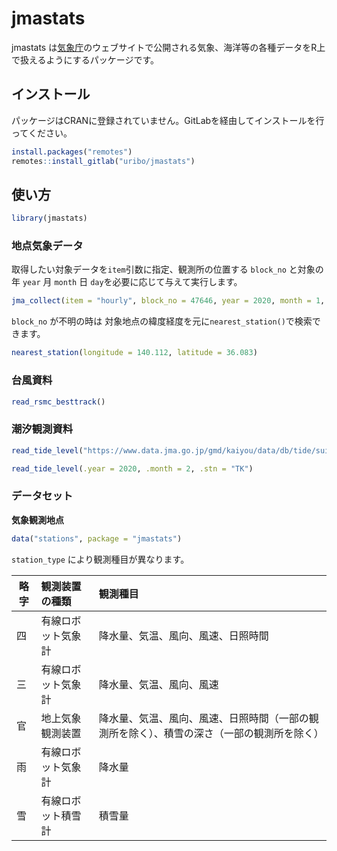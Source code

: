 
<!-- README.md is generated from README.Rmd. Please edit that file -->

# jmastats

<!-- badges: start -->

<!-- badges: end -->

jmastats
は[気象庁](https://www.jma.go.jp/jma/index.html)のウェブサイトで公開される気象、海洋等の各種データをR上で扱えるようにするパッケージです。

## インストール

パッケージはCRANに登録されていません。GitLabを経由してインストールを行ってください。

``` r
install.packages("remotes")
remotes::install_gitlab("uribo/jmastats")
```

## 使い方

``` r
library(jmastats)
```

### 地点気象データ

取得したい対象データを`item`引数に指定、観測所の位置する `block_no` と対象の年 `year` 月 `month` 日
`day`を必要に応じて与えて実行します。

``` r
jma_collect(item = "hourly", block_no = 47646, year = 2020, month = 1, day = 1)
```

`block_no` が不明の時は 対象地点の緯度経度を元に`nearest_station()`で検索できます。

``` r
nearest_station(longitude = 140.112, latitude = 36.083)
```

### 台風資料

``` r
read_rsmc_besttrack()
```

### 潮汐観測資料

``` r
read_tide_level("https://www.data.jma.go.jp/gmd/kaiyou/data/db/tide/suisan/txt/2020/TK.txt")

read_tide_level(.year = 2020, .month = 2, .stn = "TK")
```

### データセット

**気象観測地点**

``` r
data("stations", package = "jmastats")
```

`station_type` により観測種目が異なります。

| 略字 | 観測装置の種類   | 観測種目                                          |
| -- | :-------- | :-------------------------------------------- |
| 四  | 有線ロボット気象計 | 降水量、気温、風向、風速、日照時間                             |
| 三  | 有線ロボット気象計 | 降水量、気温、風向、風速                                  |
| 官  | 地上気象観測装置  | 降水量、気温、風向、風速、日照時間（一部の観測所を除く）、積雪の深さ（一部の観測所を除く） |
| 雨  | 有線ロボット気象計 | 降水量                                           |
| 雪  | 有線ロボット積雪計 | 積雪量                                           |
